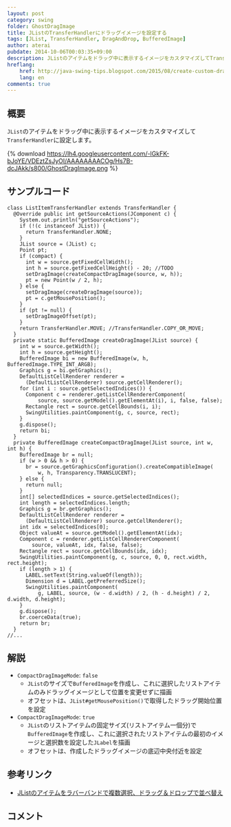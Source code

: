```yaml
---
layout: post
category: swing
folder: GhostDragImage
title: JListのTransferHandlerにドラッグイメージを設定する
tags: [JList, TransferHandler, DragAndDrop, BufferedImage]
author: aterai
pubdate: 2014-10-06T00:03:35+09:00
description: JListのアイテムをドラッグ中に表示するイメージをカスタマイズしてTransferHandlerに設定します。
hreflang:
    href: http://java-swing-tips.blogspot.com/2015/08/create-custom-drag-ghost-image.html
    lang: en
comments: true
---
```

## 概要
`JList`のアイテムをドラッグ中に表示するイメージをカスタマイズして`TransferHandler`に設定します。

{% download https://lh4.googleusercontent.com/-lGkFK-bJoYE/VDEztZsJyOI/AAAAAAAACOg/Hs7B-dcJAkk/s800/GhostDragImage.png %}

## サンプルコード
<pre class="prettyprint"><code>class ListItemTransferHandler extends TransferHandler {
  @Override public int getSourceActions(JComponent c) {
    System.out.println("getSourceActions");
    if (!(c instanceof JList)) {
      return TransferHandler.NONE;
    }
    JList source = (JList) c;
    Point pt;
    if (compact) {
      int w = source.getFixedCellWidth();
      int h = source.getFixedCellHeight() - 20; //TODO
      setDragImage(createCompactDragImage(source, w, h));
      pt = new Point(w / 2, h);
    } else {
      setDragImage(createDragImage(source));
      pt = c.getMousePosition();
    }
    if (pt != null) {
      setDragImageOffset(pt);
    }
    return TransferHandler.MOVE; //TransferHandler.COPY_OR_MOVE;
  }
  private static BufferedImage createDragImage(JList source) {
    int w = source.getWidth();
    int h = source.getHeight();
    BufferedImage bi = new BufferedImage(w, h, BufferedImage.TYPE_INT_ARGB);
    Graphics g = bi.getGraphics();
    DefaultListCellRenderer renderer =
      (DefaultListCellRenderer) source.getCellRenderer();
    for (int i : source.getSelectedIndices()) {
      Component c = renderer.getListCellRendererComponent(
          source, source.getModel().getElementAt(i), i, false, false);
      Rectangle rect = source.getCellBounds(i, i);
      SwingUtilities.paintComponent(g, c, source, rect);
    }
    g.dispose();
    return bi;
  }
  private BufferedImage createCompactDragImage(JList source, int w, int h) {
    BufferedImage br = null;
    if (w &gt; 0 &amp;&amp; h &gt; 0) {
      br = source.getGraphicsConfiguration().createCompatibleImage(
          w, h, Transparency.TRANSLUCENT);
    } else {
      return null;
    }
    int[] selectedIndices = source.getSelectedIndices();
    int length = selectedIndices.length;
    Graphics g = br.getGraphics();
    DefaultListCellRenderer renderer =
      (DefaultListCellRenderer) source.getCellRenderer();
    int idx = selectedIndices[0];
    Object valueAt = source.getModel().getElementAt(idx);
    Component c = renderer.getListCellRendererComponent(
        source, valueAt, idx, false, false);
    Rectangle rect = source.getCellBounds(idx, idx);
    SwingUtilities.paintComponent(g, c, source, 0, 0, rect.width, rect.height);
    if (length &gt; 1) {
      LABEL.setText(String.valueOf(length));
      Dimension d = LABEL.getPreferredSize();
      SwingUtilities.paintComponent(
          g, LABEL, source, (w - d.width) / 2, (h - d.height) / 2, d.width, d.height);
    }
    g.dispose();
    br.coerceData(true);
    return br;
  }
//...
</code></pre>

## 解説
- `CompactDragImageMode`: `false`
    - `JList`のサイズで`BufferedImage`を作成し、これに選択したリストアイテムのみドラッグイメージとして位置を変更せずに描画
    - オフセットは、`JList#getMousePosition()`で取得したドラッグ開始位置を設定
- `CompactDragImageMode`: `true`
    - `JList`のリストアイテムの固定サイズ(リストアイテム一個分)で`BufferedImage`を作成し、これに選択されたリストアイテムの最初のイメージと選択数を設定した`JLabel`を描画
    - オフセットは、作成したドラッグイメージの底辺中央付近を設定

<!-- dummy comment line for breaking list -->

## 参考リンク
- [JListのアイテムをラバーバンドで複数選択、ドラッグ＆ドロップで並べ替え](http://ateraimemo.com/Swing/DragSelectDropReordering.html)

<!-- dummy comment line for breaking list -->

## コメント
